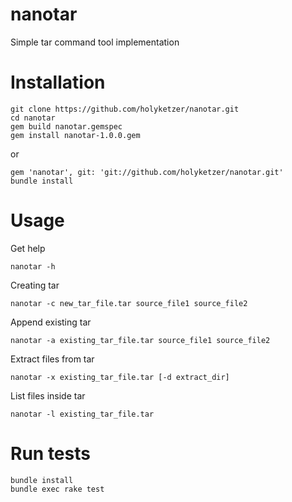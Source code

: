 nanotar
=======

Simple tar command tool implementation

# Installation

```
git clone https://github.com/holyketzer/nanotar.git
cd nanotar
gem build nanotar.gemspec
gem install nanotar-1.0.0.gem
```

or

```
gem 'nanotar', git: 'git://github.com/holyketzer/nanotar.git'
bundle install
```

# Usage

Get help
```
nanotar -h
```

Creating tar
```
nanotar -c new_tar_file.tar source_file1 source_file2
```

Append existing tar
```
nanotar -a existing_tar_file.tar source_file1 source_file2
```

Extract files from tar
```
nanotar -x existing_tar_file.tar [-d extract_dir]
```

List files inside tar
```
nanotar -l existing_tar_file.tar
```

# Run tests

```
bundle install
bundle exec rake test
```
